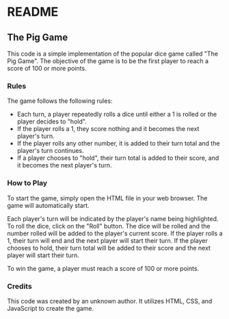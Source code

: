 # README

## The Pig Game

This code is a simple implementation of the popular dice game called "The Pig Game". The objective of the game is to be the first player to reach a score of 100 or more points.

### Rules

The game follows the following rules:

- Each turn, a player repeatedly rolls a dice until either a 1 is rolled or the player decides to "hold".
- If the player rolls a 1, they score nothing and it becomes the next player's turn.
- If the player rolls any other number, it is added to their turn total and the player's turn continues.
- If a player chooses to "hold", their turn total is added to their score, and it becomes the next player's turn.

### How to Play

To start the game, simply open the HTML file in your web browser. The game will automatically start.

Each player's turn will be indicated by the player's name being highlighted. To roll the dice, click on the "Roll" button. The dice will be rolled and the number rolled will be added to the player's current score. If the player rolls a 1, their turn will end and the next player will start their turn. If the player chooses to hold, their turn total will be added to their score and the next player will start their turn.

To win the game, a player must reach a score of 100 or more points.

### Credits

This code was created by an unknown author. It utilizes HTML, CSS, and JavaScript to create the game.
